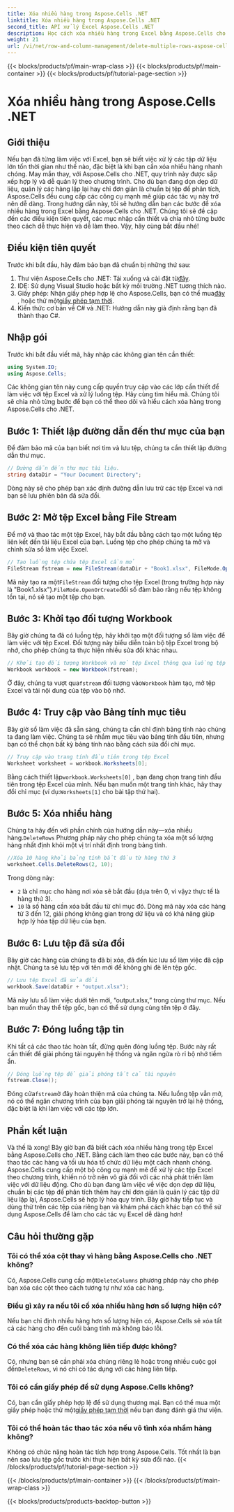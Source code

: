 ```yaml
---
title: Xóa nhiều hàng trong Aspose.Cells .NET
linktitle: Xóa nhiều hàng trong Aspose.Cells .NET
second_title: API xử lý Excel Aspose.Cells .NET
description: Học cách xóa nhiều hàng trong Excel bằng Aspose.Cells cho .NET. Hướng dẫn chi tiết từng bước này bao gồm các điều kiện tiên quyết, ví dụ mã hóa và câu hỏi thường gặp dành cho nhà phát triển.
weight: 21
url: /vi/net/row-and-column-management/delete-multiple-rows-aspose-cells/
---
```


{{< blocks/products/pf/main-wrap-class >}}
{{< blocks/products/pf/main-container >}}
{{< blocks/products/pf/tutorial-page-section >}}

# Xóa nhiều hàng trong Aspose.Cells .NET

## Giới thiệu
Nếu bạn đã từng làm việc với Excel, bạn sẽ biết việc xử lý các tập dữ liệu lớn tốn thời gian như thế nào, đặc biệt là khi bạn cần xóa nhiều hàng nhanh chóng. May mắn thay, với Aspose.Cells cho .NET, quy trình này được sắp xếp hợp lý và dễ quản lý theo chương trình. Cho dù bạn đang dọn dẹp dữ liệu, quản lý các hàng lặp lại hay chỉ đơn giản là chuẩn bị tệp để phân tích, Aspose.Cells đều cung cấp các công cụ mạnh mẽ giúp các tác vụ này trở nên dễ dàng.
Trong hướng dẫn này, tôi sẽ hướng dẫn bạn các bước để xóa nhiều hàng trong Excel bằng Aspose.Cells cho .NET. Chúng tôi sẽ đề cập đến các điều kiện tiên quyết, các mục nhập cần thiết và chia nhỏ từng bước theo cách dễ thực hiện và dễ làm theo. Vậy, hãy cùng bắt đầu nhé!
## Điều kiện tiên quyết
Trước khi bắt đầu, hãy đảm bảo bạn đã chuẩn bị những thứ sau:
1.  Thư viện Aspose.Cells cho .NET: Tải xuống và cài đặt từ[đây](https://releases.aspose.com/cells/net/).
2. IDE: Sử dụng Visual Studio hoặc bất kỳ môi trường .NET tương thích nào.
3.  Giấy phép: Nhận giấy phép hợp lệ cho Aspose.Cells, bạn có thể mua[đây](https://purchase.aspose.com/buy) , hoặc thử một[giấy phép tạm thời](https://purchase.aspose.com/temporary-license/).
4. Kiến thức cơ bản về C# và .NET: Hướng dẫn này giả định rằng bạn đã thành thạo C#.
## Nhập gói
Trước khi bắt đầu viết mã, hãy nhập các không gian tên cần thiết:
```csharp
using System.IO;
using Aspose.Cells;
```
Các không gian tên này cung cấp quyền truy cập vào các lớp cần thiết để làm việc với tệp Excel và xử lý luồng tệp.
Hãy cùng tìm hiểu mã. Chúng tôi sẽ chia nhỏ từng bước để bạn có thể theo dõi và hiểu cách xóa hàng trong Aspose.Cells cho .NET.
## Bước 1: Thiết lập đường dẫn đến thư mục của bạn
Để đảm bảo mã của bạn biết nơi tìm và lưu tệp, chúng ta cần thiết lập đường dẫn thư mục.
```csharp
// Đường dẫn đến thư mục tài liệu.
string dataDir = "Your Document Directory";
```
Dòng này sẽ cho phép bạn xác định đường dẫn lưu trữ các tệp Excel và nơi bạn sẽ lưu phiên bản đã sửa đổi.
## Bước 2: Mở tệp Excel bằng File Stream
Để mở và thao tác một tệp Excel, hãy bắt đầu bằng cách tạo một luồng tệp liên kết đến tài liệu Excel của bạn. Luồng tệp cho phép chúng ta mở và chỉnh sửa sổ làm việc Excel.
```csharp
// Tạo luồng tệp chứa tệp Excel cần mở
FileStream fstream = new FileStream(dataDir + "Book1.xlsx", FileMode.OpenOrCreate);
```
 Mã này tạo ra một`FileStream` đối tượng cho tệp Excel (trong trường hợp này là "Book1.xlsx").`FileMode.OpenOrCreate`đối số đảm bảo rằng nếu tệp không tồn tại, nó sẽ tạo một tệp cho bạn.
## Bước 3: Khởi tạo đối tượng Workbook
Bây giờ chúng ta đã có luồng tệp, hãy khởi tạo một đối tượng sổ làm việc để làm việc với tệp Excel. Đối tượng này biểu diễn toàn bộ tệp Excel trong bộ nhớ, cho phép chúng ta thực hiện nhiều sửa đổi khác nhau.
```csharp
// Khởi tạo đối tượng Workbook và mở tệp Excel thông qua luồng tệp
Workbook workbook = new Workbook(fstream);
```
 Ở đây, chúng ta vượt qua`fstream` đối tượng vào`Workbook` hàm tạo, mở tệp Excel và tải nội dung của tệp vào bộ nhớ.
## Bước 4: Truy cập vào Bảng tính mục tiêu
Bây giờ sổ làm việc đã sẵn sàng, chúng ta cần chỉ định bảng tính nào chúng ta đang làm việc. Chúng ta sẽ nhắm mục tiêu vào bảng tính đầu tiên, nhưng bạn có thể chọn bất kỳ bảng tính nào bằng cách sửa đổi chỉ mục.
```csharp
// Truy cập vào trang tính đầu tiên trong tệp Excel
Worksheet worksheet = workbook.Worksheets[0];
```
 Bằng cách thiết lập`workbook.Worksheets[0]` , bạn đang chọn trang tính đầu tiên trong tệp Excel của mình. Nếu bạn muốn một trang tính khác, hãy thay đổi chỉ mục (ví dụ:`Worksheets[1]` cho bài tập thứ hai).
## Bước 5: Xóa nhiều hàng
 Chúng ta hãy đến với phần chính của hướng dẫn này—xóa nhiều hàng.`DeleteRows` Phương pháp này cho phép chúng ta xóa một số lượng hàng nhất định khỏi một vị trí nhất định trong bảng tính.
```csharp
//Xóa 10 hàng khỏi bảng tính bắt đầu từ hàng thứ 3
worksheet.Cells.DeleteRows(2, 10);
```
Trong dòng này:
- `2` là chỉ mục cho hàng nơi xóa sẽ bắt đầu (dựa trên 0, vì vậy`2` thực tế là hàng thứ 3).
- `10` là số hàng cần xóa bắt đầu từ chỉ mục đó.
Dòng mã này xóa các hàng từ 3 đến 12, giải phóng không gian trong dữ liệu và có khả năng giúp hợp lý hóa tập dữ liệu của bạn.
## Bước 6: Lưu tệp đã sửa đổi
Bây giờ các hàng của chúng ta đã bị xóa, đã đến lúc lưu sổ làm việc đã cập nhật. Chúng ta sẽ lưu tệp với tên mới để không ghi đè lên tệp gốc.
```csharp
// Lưu tệp Excel đã sửa đổi
workbook.Save(dataDir + "output.xlsx");
```
Mã này lưu sổ làm việc dưới tên mới, “output.xlsx,” trong cùng thư mục. Nếu bạn muốn thay thế tệp gốc, bạn có thể sử dụng cùng tên tệp ở đây.
## Bước 7: Đóng luồng tập tin
Khi tất cả các thao tác hoàn tất, đừng quên đóng luồng tệp. Bước này rất cần thiết để giải phóng tài nguyên hệ thống và ngăn ngừa rò rỉ bộ nhớ tiềm ẩn.
```csharp
// Đóng luồng tệp để giải phóng tất cả tài nguyên
fstream.Close();
```
 Đóng cửa`fstream`ở đây hoàn thiện mã của chúng ta. Nếu luồng tệp vẫn mở, nó có thể ngăn chương trình của bạn giải phóng tài nguyên trở lại hệ thống, đặc biệt là khi làm việc với các tệp lớn.
## Phần kết luận
Và thế là xong! Bây giờ bạn đã biết cách xóa nhiều hàng trong tệp Excel bằng Aspose.Cells cho .NET. Bằng cách làm theo các bước này, bạn có thể thao tác các hàng và tối ưu hóa tổ chức dữ liệu một cách nhanh chóng. Aspose.Cells cung cấp một bộ công cụ mạnh mẽ để xử lý các tệp Excel theo chương trình, khiến nó trở nên vô giá đối với các nhà phát triển làm việc với dữ liệu động.
Cho dù bạn đang làm việc về việc dọn dẹp dữ liệu, chuẩn bị các tệp để phân tích thêm hay chỉ đơn giản là quản lý các tập dữ liệu lặp lại, Aspose.Cells sẽ hợp lý hóa quy trình. Bây giờ hãy tiếp tục và dùng thử trên các tệp của riêng bạn và khám phá cách khác bạn có thể sử dụng Aspose.Cells để làm cho các tác vụ Excel dễ dàng hơn!
## Câu hỏi thường gặp
### Tôi có thể xóa cột thay vì hàng bằng Aspose.Cells cho .NET không?  
 Có, Aspose.Cells cung cấp một`DeleteColumns` phương pháp này cho phép bạn xóa các cột theo cách tương tự như xóa các hàng.
### Điều gì xảy ra nếu tôi cố xóa nhiều hàng hơn số lượng hiện có?  
Nếu bạn chỉ định nhiều hàng hơn số lượng hiện có, Aspose.Cells sẽ xóa tất cả các hàng cho đến cuối bảng tính mà không báo lỗi.
### Có thể xóa các hàng không liên tiếp được không?  
 Có, nhưng bạn sẽ cần phải xóa chúng riêng lẻ hoặc trong nhiều cuộc gọi đến`DeleteRows`, vì nó chỉ có tác dụng với các hàng liên tiếp.
### Tôi có cần giấy phép để sử dụng Aspose.Cells không?  
 Có, bạn cần giấy phép hợp lệ để sử dụng thương mại. Bạn có thể mua một giấy phép hoặc thử một[giấy phép tạm thời](https://purchase.aspose.com/temporary-license/) nếu bạn đang đánh giá thư viện.
### Tôi có thể hoàn tác thao tác xóa nếu vô tình xóa nhầm hàng không?  
Không có chức năng hoàn tác tích hợp trong Aspose.Cells. Tốt nhất là bạn nên sao lưu tệp gốc trước khi thực hiện bất kỳ sửa đổi nào.
{{< /blocks/products/pf/tutorial-page-section >}}

{{< /blocks/products/pf/main-container >}}
{{< /blocks/products/pf/main-wrap-class >}}

{{< blocks/products/products-backtop-button >}}
